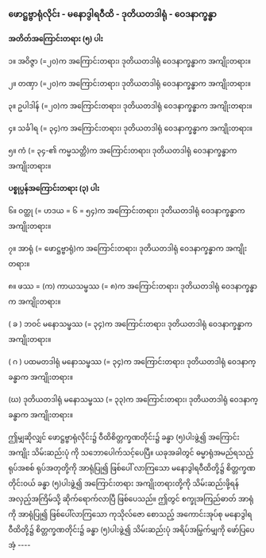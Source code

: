 ### ဖောဋ္ဌဗ္ဗာရုံလိုင်း - မနောဒွါရဝီထိ - ဒုတိယတဒါရုံ - ဝေဒနာက္ခန္ဓာ

**အတိတ်အကြောင်းတရား (၅) ပါး**

၁။ အဝိဇ္ဇာ (=၂၀)က အကြောင်းတရား၊ ဒုတိယတဒါရုံ ဝေဒနာက္ခန္ဓာက အကျိုးတရား။

၂။ တဏှာ (=၂၀)က အကြောင်းတရား၊ ဒုတိယတဒါရုံ ဝေဒနာက္ခန္ဓာက အကျိုးတရား။

၃။ ဥပါဒါန် (=၂၀)က အကြောင်းတရား၊ ဒုတိယတဒါရုံ ဝေဒနာက္ခန္ဓာက အကျိုးတရား။

၄။ သင်္ခါရ (= ၃၄)က အကြောင်းတရား၊ ဒုတိယတဒါရုံ ဝေဒနာက္ခန္ဓာက အကျိုးတရား။

၅။ ကံ (= ၃၄-၏ ကမ္မသတ္တိ)က အကြောင်းတရား၊ ဒုတိယတဒါရုံ ဝေဒနာက္ခန္ဓာက အကျိုးတရား။

**ပစ္စုပ္ပန်အကြောင်းတရား (၃) ပါး**

၆။ ဝတ္ထု (= ဟဒယ = ၆ = ၅၄)က အကြောင်းတရား၊ ဒုတိယတဒါရုံ ဝေဒနာက္ခန္ဓာက အကျိုးတရား။

၇။ အာရုံ (= ဖောဋ္ဌဗ္ဗာရုံ)က အကြောင်းတရား၊ ဒုတိယတဒါရုံ ဝေဒနာက္ခန္ဓာက အကျိုးတရား။

၈။ ဖဿ = (က) ကာယသမ္ဖဿ (= ၈)က အကြောင်းတရား၊ ဒုတိယတဒါရုံ ဝေဒနာက္ခန္ဓာက အကျိုးတရား။

( ခ ) ဘဝင် မနောသမ္ဖဿ (= ၃၄)က အကြောင်းတရား၊ ဒုတိယတဒါရုံ ဝေဒနာက္ခန္ဓာက
အကျိုးတရား။

( ဂ ) ပထမတဒါရုံ မနောသမ္ဖဿ (= ၃၄)က အကြောင်းတရား၊ ဒုတိယတဒါရုံ ဝေဒနာက္ခန္ဓာက
အကျိုးတရား။

(ဃ) ဒုတိယတဒါရုံ မနောသမ္ဖဿ (= ၃၃)က အကြောင်းတရား၊ ဒုတိယတဒါရုံ ဝေဒနာက္ခန္ဓာက
အကျိုးတရား။

ဤမျှဆိုလျှင် ဖောဋ္ဌဗ္ဗာရုံလိုင်း၌ ဝီထိစိတ္တက္ခဏတိုင်း၌ ခန္ဓာ (၅)ပါးဖွဲ့၍ အကြောင်း အကျိုး သိမ်းဆည်းပုံ
ကို သဘောပေါက်သင့်ပေပြီ။ ယခုအခါတွင် ဓမ္မာရုံအမည်ရသည့် ရုပ်အစစ် ရုပ်အတုတို့ကို အာရုံပြု၍ ဖြစ်ပေါ်
လာကြသော မနောဒွါရဝီထိတို့၌ စိတ္တက္ခဏတိုင်းဝယ် ခန္ဓာ (၅)ပါးဖွဲ့၍ အကြောင်းတရား အကျိုးတရားတို့ကို
သိမ်းဆည်းဖို့ရန် အလှည့်အကြိမ်သို့ ဆိုက်ရောက်လာပြီ ဖြစ်ပေသည်။ ဤတွင် စက္ခုအကြည်ဓာတ် အာရုံကို
အာရုံပြု၍ ဖြစ်ပေါ်လာကြသော ကုသိုလ်ဇော စောသည့် အကောင်းအုပ်စု မနောဒွါရဝီထိတို့၌ စိတ္တက္ခဏတိုင်း၌
ခန္ဓာ (၅)ပါးဖွဲ့၍ သိမ်းဆည်းပုံ အရိပ်အမြွက်မျှကို ဖော်ပြပေအံ့ ----
